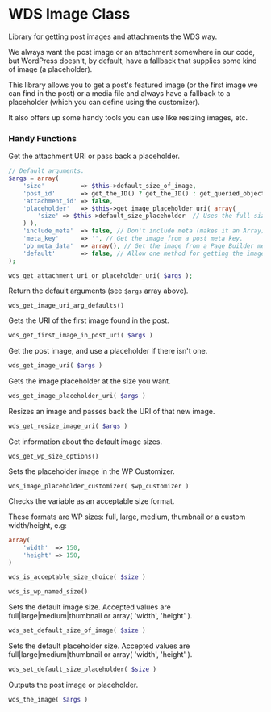# WDS Image Class

Library for getting post images and attachments the WDS way.

We always want the post image or an attachment somewhere in our code, but WordPress doesn't, by default, have a fallback that supplies some kind of image (a placeholder).

This library allows you to get a post's featured image (or the first image we can find in the post) or a media file and always have a fallback to a placeholder (which you can define using the customizer).

It also offers up some handy tools you can use like resizing images, etc.

### Handy Functions ###

Get the attachment URI or pass back a placeholder.

```php
// Default arguments.
$args = array(
	'size'          => $this->default_size_of_image,
	'post_id'       => get_the_ID() ? get_the_ID() : get_queried_object_id(), // Use the post id if in the loop.
	'attachment_id' => false,
	'placeholder'   => $this->get_image_placeholder_uri( array(
		'size' => $this->default_size_placeholder  // Uses the full size or the set placeholder size.
	) ),
	'include_meta'  => false, // Don't include meta (makes it an Array).
	'meta_key'      => '', // Get the image from a post meta key.
	'pb_meta_data'  => array(), // Get the image from a Page Builder meta field.
	'default'       => false, // Allow one method for getting the image override others that might also exist.
);

wds_get_attachment_uri_or_placeholder_uri( $args );
```

Return the default arguments (see `$args` array above).

`wds_get_image_uri_arg_defaults()`

Gets the URI of the first image found in the post.

```php
wds_get_first_image_in_post_uri( $args )
```

Get the post image, and use a placeholder if there isn't one.

```php
wds_get_image_uri( $args )
```

Gets the image placeholder at the size you want.

```php
wds_get_image_placeholder_uri( $args )
```

Resizes an image and passes back the URI of that new image.

```php
wds_get_resize_image_uri( $args )
```

Get information about the default image sizes.

`wds_get_wp_size_options()`


Sets the placeholder image in the WP Customizer.

`wds_image_placeholder_customizer( $wp_customizer )`

Checks the variable as an acceptable size format.

These formats are WP sizes: full, large, medium, thumbnail or a custom width/height, e.g:

```php
array(
	'width'  => 150,
	'height' => 150,
)
```

```php
wds_is_acceptable_size_choice( $size )
```


```php
wds_is_wp_named_size()
```

Sets the default image size.
Accepted values are full|large|medium|thumbnail or array( 'width', 'height' ).

```php
wds_set_default_size_of_image( $size )
```

Sets the default placeholder size.
Accepted values are full|large|medium|thumbnail or array( 'width', 'height' ).

```php
wds_set_default_size_placeholder( $size )
```

Outputs the post image or placeholder.

```php
wds_the_image( $args )
```